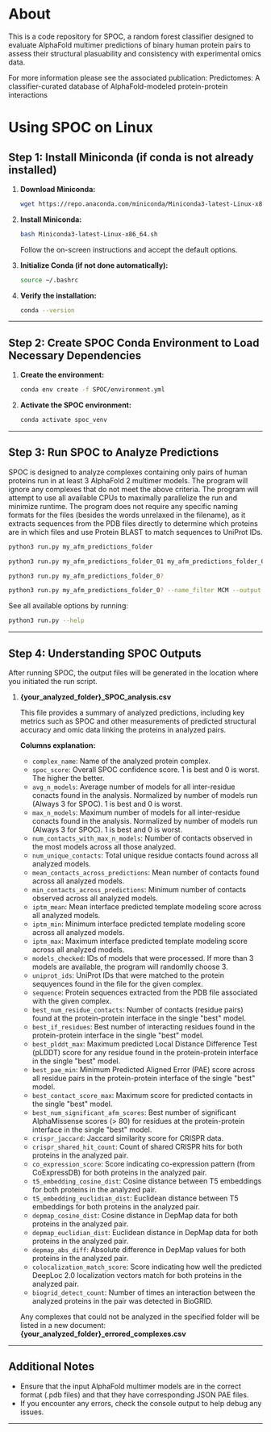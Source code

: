 # About

This is a code repository for SPOC, a random forest classifier designed to evaluate AlphaFold multimer predictions of binary human protein pairs to assess their structural plasuability and consistency with experimental omics data.

For more information please see the associated publication: Predictomes: A classifier-curated database of AlphaFold-modeled protein-protein interactions

# Using SPOC on Linux

## Step 1: Install Miniconda (if conda is not already installed)

1. **Download Miniconda:**

   ```bash
   wget https://repo.anaconda.com/miniconda/Miniconda3-latest-Linux-x86_64.sh
   ```

2. **Install Miniconda:**

   ```bash
   bash Miniconda3-latest-Linux-x86_64.sh
   ```

   Follow the on-screen instructions and accept the default options.

3. **Initialize Conda (if not done automatically):**

   ```bash
   source ~/.bashrc
   ```

4. **Verify the installation:**

   ```bash
   conda --version
   ```

---

## Step 2: Create SPOC Conda Environment to Load Necessary Dependencies

1. **Create the environment:**

   ```bash
   conda env create -f SPOC/environment.yml
   ```

2. **Activate the SPOC environment:**

   ```bash
   conda activate spoc_venv
   ```

---

## Step 3: Run SPOC to Analyze Predictions

SPOC is designed to analyze complexes containing only pairs of human proteins run in at least 3 AlphaFold 2 multimer models.
The program will ignore any complexes that do not meet the above criteria.
The program will attempt to use all available CPUs to maximally parallelize the run and minimize runtime.
The program does not require any specific naming formats for the files (besides the words unrelaxed in the filename), as it extracts sequences from the PDB files directly to determine which proteins are in which files and use Protein BLAST to match sequences to UniProt IDs.

```bash
python3 run.py my_afm_predictions_folder
```

```bash
python3 run.py my_afm_predictions_folder_01 my_afm_predictions_folder_02
```

```bash
python3 run.py my_afm_predictions_folder_0?
```

```bash
python3 run.py my_afm_predictions_folder_0? --name_filter MCM --output only_mcm_complexes
```

See all available options by running:

```bash
python3 run.py --help
```

---

## Step 4: Understanding SPOC Outputs

After running SPOC, the output files will be generated in the location where you initiated the run script.

1. **{your_analyzed_folder}_SPOC_analysis.csv**

   This file provides a summary of analyzed predictions, including key metrics such as SPOC and other measurements of predicted structural accuracy and omic data linking the proteins in analyzed pairs.

   **Columns explanation:**
   - `complex_name`: Name of the analyzed protein complex.
   - `spoc_score`: Overall SPOC confidence score. 1 is best and 0 is worst. The higher the better.
   - `avg_n_models`: Average number of models for all inter-residue conacts found in the analysis. Normalized by number of models run (Always 3 for SPOC). 1 is best and 0 is worst.
   - `max_n_models`: Maximum number of models for all inter-residue conacts found in the analysis. Normalized by number of models run (Always 3 for SPOC). 1 is best and 0 is worst.
   - `num_contacts_with_max_n_models`: Number of contacts observed in the most models across all those analyzed.
   - `num_unique_contacts`: Total unique residue contacts found across all analyzed models.
   - `mean_contacts_across_predictions`: Mean number of contacts found across all analyzed models.
   - `min_contacts_across_predictions`: Minimum number of contacts observed across all analyzed models.
   - `iptm_mean`: Mean interface predicted template modeling score across all analyzed models.
   - `iptm_min`: Minimum interface predicted template modeling score across all analyzed models.
   - `iptm_max`: Maximum interface predicted template modeling score across all analyzed models.
   - `models_checked`: IDs of models that were processed. If more than 3 models are available, the program will randomlly choose 3.
   - `uniprot_ids`: UniProt IDs that were matched to the protein sequyences found in the file for the given complex.
   - `sequence`: Protein sequences extracted from the PDB file associated with the given complex.
   - `best_num_residue_contacts`: Number of contacts (residue pairs) found at the protein-protein interface in the single "best" model.
   - `best_if_residues`: Best number of interacting residues found in the protein-protein interface in the single "best" model.
   - `best_plddt_max`: Maximum predicted Local Distance Difference Test (pLDDT) score for any residue found in the protein-protein interface in the single "best" model.
   - `best_pae_min`: Minimum Predicted Aligned Error (PAE) score across all residue pairs in the protein-protein interface of the single "best" model.
   - `best_contact_score_max`: Maximum score for predicted contacts in the single "best" model.
   - `best_num_significant_afm_scores`: Best number of significant AlphaMissense scores (> 80) for residues at the protein-protein interface in the single "best" model.
   - `crispr_jaccard`: Jaccard similarity score for CRISPR data.
   - `crispr_shared_hit_count`: Count of shared CRISPR hits for both proteins in the analyzed pair.
   - `co_expression_score`: Score indicating co-expression pattern (from CoExpressDB) for both proteins in the analyzed pair.
   - `t5_embedding_cosine_dist`: Cosine distance between T5 embeddings for both proteins in the analyzed pair.
   - `t5_embedding_euclidian_dist`: Euclidean distance between T5 embeddings for both proteins in the analyzed pair.
   - `depmap_cosine_dist`: Cosine distance in DepMap data for both proteins in the analyzed pair.
   - `depmap_euclidian_dist`: Euclidean distance in DepMap data for both proteins in the analyzed pair.
   - `depmap_abs_diff`: Absolute difference in DepMap values for both proteins in the analyzed pair.
   - `colocalization_match_score`: Score indicating how well the predicted DeepLoc 2.0 localization vectors match for both proteins in the analyzed pair.
   - `biogrid_detect_count`: Number of times an interaction between the analyzed proteins in the pair was detected in BioGRID.

   Any complexes that could not be analyzed in the specified folder will be listed in a new document: **{your_analyzed_folder}_errored_complexes.csv**

---

## Additional Notes

- Ensure that the input AlphaFold multimer models are in the correct format (.pdb files) and that they have corresponding JSON PAE files.
- If you encounter any errors, check the console output to help debug any issues.

---
